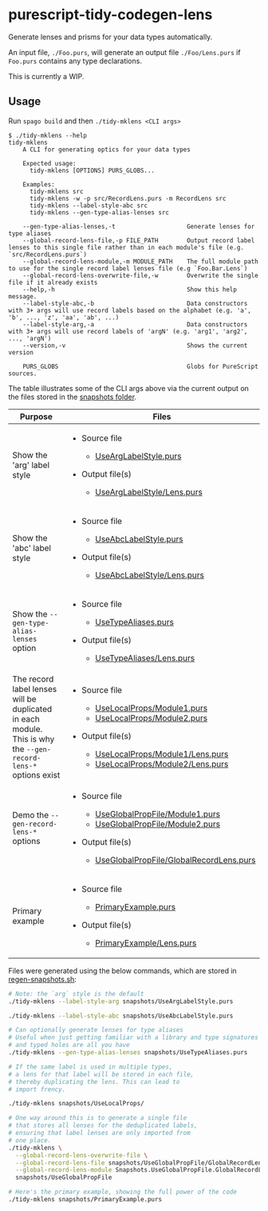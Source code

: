 # purescript-tidy-codegen-lens

Generate lenses and prisms for your data types automatically.

An input file, `./Foo.purs`, will generate an output file `./Foo/Lens.purs` if `Foo.purs` contains any type declarations.

This is currently a WIP.

## Usage

Run `spago build` and then `./tidy-mklens <CLI args>`

```
$ ./tidy-mklens --help
tidy-mklens
    A CLI for generating optics for your data types
    
    Expected usage: 
      tidy-mklens [OPTIONS] PURS_GLOBS...
    
    Examples:
      tidy-mklens src
      tidy-mklens -w -p src/RecordLens.purs -m RecordLens src
      tidy-mklens --label-style-abc src
      tidy-mklens --gen-type-alias-lenses src

    --gen-type-alias-lenses,-t                    Generate lenses for type aliases
    --global-record-lens-file,-p FILE_PATH        Output record label lenses to this single file rather than in each module's file (e.g. `src/RecordLens.purs`)
    --global-record-lens-module,-m MODULE_PATH    The full module path to use for the single record label lenses file (e.g `Foo.Bar.Lens`)
    --global-record-lens-overwrite-file,-w        Overwrite the single file if it already exists
    --help,-h                                     Show this help message.
    --label-style-abc,-b                          Data constructors with 3+ args will use record labels based on the alphabet (e.g. 'a', 'b', ..., 'z', 'aa', 'ab', ...)
    --label-style-arg,-a                          Data constructors with 3+ args will use record labels of 'argN' (e.g. 'arg1', 'arg2', ..., 'argN')
    --version,-v                                  Shows the current version
    
    PURS_GLOBS                                    Globs for PureScript sources.
```

The table illustrates some of the CLI args above via the current output on the files stored in the [snapshots folder](./snapshots).

| Purpose | Files |
| - | - |
| Show the 'arg' label style | <ul><li><p>Source file</p><ul><li>[UseArgLabelStyle.purs](./snapshots/UseArgLabelStyle.purs)</li></ul></li><li><p>Output file(s)</p><ul><li>[UseArgLabelStyle/Lens.purs](./snapshots/UseArgLabelStyle/Lens.purs)</li></ul></li></ul> |
| Show the 'abc' label style | <ul><li><p>Source file</p><ul><li>[UseAbcLabelStyle.purs](./snapshots/UseAbcLabelStyle.purs)</li></ul></li><li><p>Output file(s)</p><ul><li>[UseAbcLabelStyle/Lens.purs](./snapshots/UseAbcLabelStyle/Lens.purs)</li></ul></li></ul> |
| Show the `--gen-type-alias-lenses` option | <ul><li><p>Source file</p><ul><li>[UseTypeAliases.purs](./snapshots/UseTypeAliases.purs)</li></ul></li><li><p>Output file(s)</p><ul><li>[UseTypeAliases/Lens.purs](./snapshots/UseTypeAliases/Lens.purs)</li></ul></li></ul> |
| The record label lenses will be duplicated in each module. This is why the `--gen-record-lens-*` options exist | <ul><li><p>Source file</p><ul><li>[UseLocalProps/Module1.purs](./snapshots/UseLocalProps/Module1.purs)</li><li>[UseLocalProps/Module2.purs](./snapshots/UseLocalProps/Module2.purs)</li></ul></li><li><p>Output file(s)</p><ul><li>[UseLocalProps/Module1/Lens.purs](./snapshots/UseLocalProps/Module1/Lens.purs)</li><li>[UseLocalProps/Module2/Lens.purs](./snapshots/UseLocalProps/Module2/Lens.purs)</li></ul></li></ul> |
| Demo the `--gen-record-lens-*` options | <ul><li><p>Source file</p><ul><li>[UseGlobalPropFile/Module1.purs](./snapshots/UseGlobalPropFile/Module1.purs)</li><li>[UseGlobalPropFile/Module2.purs](./snapshots/UseGlobalPropFile/Module2.purs)</li></ul></li><li><p>Output file(s)</p><ul><li>[UseGlobalPropFile/GlobalRecordLens.purs](./snapshots/UseGlobalPropFile/GlobalRecordLens.purs)</li></ul></li></ul> |
| Primary example | <ul><li><p>Source file</p><ul><li>[PrimaryExample.purs](./snapshots/PrimaryExample.purs)</li></ul></li><li><p>Output file(s)</p><ul><li>[PrimaryExample/Lens.purs](./snapshots/PrimaryExample/Lens.purs)</li></ul></li></ul> |

Files were generated using the below commands, which are stored in [regen-snapshots.sh](./regen-snapshots.sh):

```bash
# Note: the `arg` style is the default
./tidy-mklens --label-style-arg snapshots/UseArgLabelStyle.purs

./tidy-mklens --label-style-abc snapshots/UseAbcLabelStyle.purs

# Can optionally generate lenses for type aliases
# Useful when just getting familiar with a library and type signatures
# and typed holes are all you have
./tidy-mklens --gen-type-alias-lenses snapshots/UseTypeAliases.purs

# If the same label is used in multiple types,
# a lens for that label will be stored in each file,
# thereby duplicating the lens. This can lead to
# import frency.

./tidy-mklens snapshots/UseLocalProps/

# One way around this is to generate a single file
# that stores all lenses for the deduplicated labels,
# ensuring that label lenses are only imported from
# one place.
./tidy-mklens \
  --global-record-lens-overwrite-file \
  --global-record-lens-file snapshots/UseGlobalPropFile/GlobalRecordLens.purs \
  --global-record-lens-module Snapshots.UseGlobalPropFile.GlobalRecordLens \
  snapshots/UseGlobalPropFile

# Here's the primary example, showing the full power of the code
./tidy-mklens snapshots/PrimaryExample.purs
```
